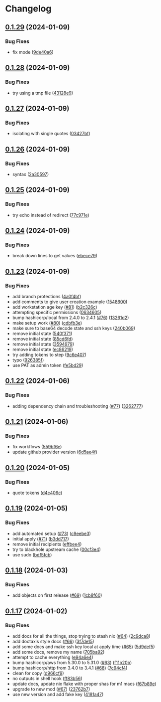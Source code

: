 # Changelog

## [0.1.29](https://github.com/matttrach/live-infra-aws-rke2/compare/v0.1.28...v0.1.29) (2024-01-09)


### Bug Fixes

* fix mode ([9de40a6](https://github.com/matttrach/live-infra-aws-rke2/commit/9de40a6d3cb6f5f63c9aab71702d851554c9ab5e))

## [0.1.28](https://github.com/matttrach/live-infra-aws-rke2/compare/v0.1.27...v0.1.28) (2024-01-09)


### Bug Fixes

* try using a tmp file ([43128e9](https://github.com/matttrach/live-infra-aws-rke2/commit/43128e946aa44b462c95062819daa4a9a00feb0f))

## [0.1.27](https://github.com/matttrach/live-infra-aws-rke2/compare/v0.1.26...v0.1.27) (2024-01-09)


### Bug Fixes

* isolating with single quotes ([03427bf](https://github.com/matttrach/live-infra-aws-rke2/commit/03427bfc0def17c2b6c36ef4a09666067cd47ec7))

## [0.1.26](https://github.com/matttrach/live-infra-aws-rke2/compare/v0.1.25...v0.1.26) (2024-01-09)


### Bug Fixes

* syntax ([2a30597](https://github.com/matttrach/live-infra-aws-rke2/commit/2a30597bf9901966b0cbb50d320949e48f9f4c5e))

## [0.1.25](https://github.com/matttrach/live-infra-aws-rke2/compare/v0.1.24...v0.1.25) (2024-01-09)


### Bug Fixes

* try echo instead of redirect ([77c971e](https://github.com/matttrach/live-infra-aws-rke2/commit/77c971e12f295851359cfc9c1fc3c11d7c531d83))

## [0.1.24](https://github.com/matttrach/live-infra-aws-rke2/compare/v0.1.23...v0.1.24) (2024-01-09)


### Bug Fixes

* break down lines to get values ([ebece79](https://github.com/matttrach/live-infra-aws-rke2/commit/ebece79fbcd5d33171f4c2d6c2e47c999e9828b0))

## [0.1.23](https://github.com/matttrach/live-infra-aws-rke2/compare/v0.1.22...v0.1.23) (2024-01-09)


### Bug Fixes

* add branch protections ([4a0f4bf](https://github.com/matttrach/live-infra-aws-rke2/commit/4a0f4bf4744c34f6cb0620698c4b433850053802))
* add comments to give user creation example ([1548600](https://github.com/matttrach/live-infra-aws-rke2/commit/1548600f56bd81e13e522be1efb92ea62b3ef152))
* add workstation age key ([#81](https://github.com/matttrach/live-infra-aws-rke2/issues/81)) ([b2c326c](https://github.com/matttrach/live-infra-aws-rke2/commit/b2c326cd8d47198d0f49d3a5d2df26c0a5b6e334))
* attempting specific permissions ([0634605](https://github.com/matttrach/live-infra-aws-rke2/commit/0634605fdf782a00cb34588e5429ee6a0f633158))
* bump hashicorp/local from 2.4.0 to 2.4.1 ([#76](https://github.com/matttrach/live-infra-aws-rke2/issues/76)) ([13261d2](https://github.com/matttrach/live-infra-aws-rke2/commit/13261d288e114999c716fb86d49f742947c3c02a))
* make setup work ([#80](https://github.com/matttrach/live-infra-aws-rke2/issues/80)) ([cdbfb3e](https://github.com/matttrach/live-infra-aws-rke2/commit/cdbfb3e9cb4d41cf395a092a0a759761a52b5aa7))
* make sure to base64 decode state and ssh keys ([240b069](https://github.com/matttrach/live-infra-aws-rke2/commit/240b069538ca9c1421888131c2f596f075faa5ff))
* remove initial state ([540f371](https://github.com/matttrach/live-infra-aws-rke2/commit/540f371193c720e731affc67db013e2cfb1013ab))
* remove initial state ([85cd6fd](https://github.com/matttrach/live-infra-aws-rke2/commit/85cd6fd7862e9aa1e52dc0e1be62d5085a889f28))
* remove initial state ([3594979](https://github.com/matttrach/live-infra-aws-rke2/commit/3594979ece48259e9658601ebd2ba3080df54746))
* remove initial state ([ec86219](https://github.com/matttrach/live-infra-aws-rke2/commit/ec86219d817aca15ec64979b598e17e9ee22e771))
* try adding tokens to step ([9c6e407](https://github.com/matttrach/live-infra-aws-rke2/commit/9c6e4072ae9d26a01cd29b1376cea5b7c2f44e9d))
* typo ([926385f](https://github.com/matttrach/live-infra-aws-rke2/commit/926385fc6eb9c59468f918eedaf82e2fee779280))
* use PAT as admin token ([fe5bd29](https://github.com/matttrach/live-infra-aws-rke2/commit/fe5bd29c6968866a21167f38ed88fbaa52833202))

## [0.1.22](https://github.com/matttrach/live-infra-aws-rke2/compare/v0.1.21...v0.1.22) (2024-01-06)


### Bug Fixes

* adding dependency chain and troubleshooting ([#77](https://github.com/matttrach/live-infra-aws-rke2/issues/77)) ([3262777](https://github.com/matttrach/live-infra-aws-rke2/commit/3262777f408593834aa3a314d73e4bcf12779f59))

## [0.1.21](https://github.com/matttrach/live-infra-aws-rke2/compare/v0.1.20...v0.1.21) (2024-01-06)


### Bug Fixes

* fix workflows ([559bf6e](https://github.com/matttrach/live-infra-aws-rke2/commit/559bf6ee757d4bf9fa7777e442f7bf135711483c))
* update github provider version ([6d5ae4f](https://github.com/matttrach/live-infra-aws-rke2/commit/6d5ae4fe2769e77fe3fa127de03b5c31548699e7))

## [0.1.20](https://github.com/matttrach/live-infra-aws-rke2/compare/v0.1.19...v0.1.20) (2024-01-05)


### Bug Fixes

* quote tokens ([d4c406c](https://github.com/matttrach/live-infra-aws-rke2/commit/d4c406c4b325fadcfe4dce7fde78aab843c0e980))

## [0.1.19](https://github.com/matttrach/live-infra-aws-rke2/compare/v0.1.18...v0.1.19) (2024-01-05)


### Bug Fixes

* add automated setup ([#73](https://github.com/matttrach/live-infra-aws-rke2/issues/73)) ([c9eebe3](https://github.com/matttrach/live-infra-aws-rke2/commit/c9eebe3dc426f2ae577ee19078646f692a6a576d))
* initial apply ([#71](https://github.com/matttrach/live-infra-aws-rke2/issues/71)) ([b3dd717](https://github.com/matttrach/live-infra-aws-rke2/commit/b3dd7171b7eb377fe79dc7c6f74cd16d7d1ba057))
* remove initial recipients ([effbee4](https://github.com/matttrach/live-infra-aws-rke2/commit/effbee4a4ec8a3228498e54db737640c8e2877cb))
* try to blackhole upstream cache ([00cf3e4](https://github.com/matttrach/live-infra-aws-rke2/commit/00cf3e46260a0a53d2219badbfc8c28115cd99fe))
* use sudo ([bdf5fcb](https://github.com/matttrach/live-infra-aws-rke2/commit/bdf5fcb303ba4fc8992066be20e67fd1889daa9e))

## [0.1.18](https://github.com/matttrach/live-infra-aws-rke2/compare/v0.1.17...v0.1.18) (2024-01-03)


### Bug Fixes

* add objects on first release ([#69](https://github.com/matttrach/live-infra-aws-rke2/issues/69)) ([1cb8f60](https://github.com/matttrach/live-infra-aws-rke2/commit/1cb8f6048bff4acf15c7ffbfd5fd41455c3e301d))

## [0.1.17](https://github.com/matttrach/live-infra-aws-rke2/compare/v0.1.16...v0.1.17) (2024-01-02)


### Bug Fixes

* add docs for all the things, stop trying to stash nix ([#64](https://github.com/matttrach/live-infra-aws-rke2/issues/64)) ([2c9dca8](https://github.com/matttrach/live-infra-aws-rke2/commit/2c9dca822450c3365b540e06b330080c30d4888a))
* add doctaxis style docs ([#66](https://github.com/matttrach/live-infra-aws-rke2/issues/66)) ([3f7de15](https://github.com/matttrach/live-infra-aws-rke2/commit/3f7de155497f931e0e641d30323312fef3d04b27))
* add some docs and make ssh key local at apply time ([#65](https://github.com/matttrach/live-infra-aws-rke2/issues/65)) ([5d9def5](https://github.com/matttrach/live-infra-aws-rke2/commit/5d9def5fa63716e8b1e5cad4a9bfb320a9d46430))
* add some docs, remove my name ([705ba92](https://github.com/matttrach/live-infra-aws-rke2/commit/705ba92f45d5e1e828b2e4583eb149552aa94162))
* attempt to cache everything ([e94a6e4](https://github.com/matttrach/live-infra-aws-rke2/commit/e94a6e4749a2ce6e318b0183e3f75b650802f42d))
* bump hashicorp/aws from 5.30.0 to 5.31.0 ([#63](https://github.com/matttrach/live-infra-aws-rke2/issues/63)) ([f11b20b](https://github.com/matttrach/live-infra-aws-rke2/commit/f11b20b1af6dc1ca5d12d9eb95bc47a37a8f1942))
* bump hashicorp/http from 3.4.0 to 3.4.1 ([#68](https://github.com/matttrach/live-infra-aws-rke2/issues/68)) ([7c94cf4](https://github.com/matttrach/live-infra-aws-rke2/commit/7c94cf434f4ff850e1c20e7e56cb91bc86ba10f7))
* clean for copy ([d966cf9](https://github.com/matttrach/live-infra-aws-rke2/commit/d966cf9fb272ea4820157e739641807c29d3e22c))
* no outputs in shell hook ([ff83b56](https://github.com/matttrach/live-infra-aws-rke2/commit/ff83b5639eb6290c268972483f10aca987da0d88))
* update docs, update nix flake with proper shas for m1 macs ([f67b89e](https://github.com/matttrach/live-infra-aws-rke2/commit/f67b89ea732cb4d9a33db371ea4cf1e6b06c63a9))
* upgrade to new mod ([#67](https://github.com/matttrach/live-infra-aws-rke2/issues/67)) ([23762b7](https://github.com/matttrach/live-infra-aws-rke2/commit/23762b7f520adc19e384fdc662dd38018f9259bd))
* use new version and add fake key ([4181a47](https://github.com/matttrach/live-infra-aws-rke2/commit/4181a47511136177815ee59bcba4aca24953f29d))
